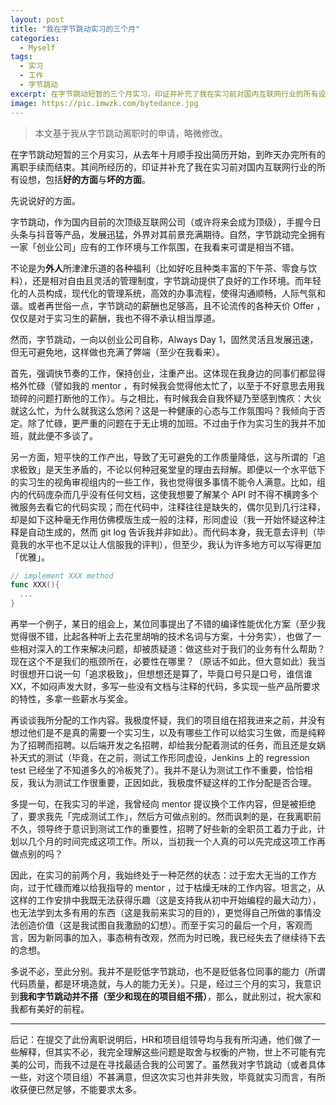 ```yaml
---
layout: post
title: "我在字节跳动实习的三个月"
categories:
  - Myself
tags:
  - 实习
  - 工作
  - 字节跳动
excerpt: 在字节跳动短暂的三个月实习，印证并补充了我在实习前对国内互联网行业的所有设想，包括好的方面与坏的方面。
image: https://pic.imwzk.com/bytedance.jpg
---
```


> 本文基于我从字节跳动离职时的申请，略微修改。

在字节跳动短暂的三个月实习，从去年十月顺手投出简历开始，到昨天办完所有的离职手续而结束。其间所经历的，印证并补充了我在实习前对国内互联网行业的所有设想，包括**好的方面**与**坏的方面**。

先说说好的方面。

字节跳动，作为国内目前的次顶级互联网公司（或许将来会成为顶级），手握今日头条与抖音等产品，发展迅猛，外界对其前景充满期待。自然，字节跳动完全拥有一家「创业公司」应有的工作环境与工作氛围，在我看来可谓是相当不错。

不论是为**外人**所津津乐道的各种福利（比如好吃且种类丰富的下午茶、零食与饮料），还是相对自由且灵活的管理制度，字节跳动提供了良好的工作环境。而年轻化的人员构成，现代化的管理系统，高效的办事流程，使得沟通顺畅，人际气氛和谐。或者再世俗一点，字节跳动的薪酬也足够高，且不论流传的各种天价 Offer ，仅仅是对于实习生的薪酬，我也不得不承认相当厚道。

然而，字节跳动，一向以创业公司自称，Always Day 1，固然灵活且发展迅速，但无可避免地，这样做也充满了弊端（至少在我看来）。

首先，强调快节奏的工作，保持创业，注重产出。这体现在我身边的同事们都显得格外忙碌（譬如我的 mentor ，有时候我会觉得他太忙了，以至于不好意思去用我琐碎的问题打断他的工作）。与之相比，有时候我会自我怀疑乃至感到愧疚：大伙就这么忙，为什么就我这么悠闲？这是一种健康的心态与工作氛围吗？我倾向于否定。除了忙碌，更严重的问题在于无止境的加班。不过由于作为实习生的我并不加班，就此便不多谈了。

另一方面，短平快的工作产出，导致了无可避免的工作质量降低，这与所谓的「追求极致」是天生矛盾的，不论以何种冠冕堂皇的理由去辩解。即便以一个水平低下的实习生的视角审视组内的一些工作，我也觉得很多事情不能令人满意。比如，组内的代码庞杂而几乎没有任何文档，这使我想要了解某个 API 时不得不横跨多个微服务去看它的代码实现；而在代码中，注释往往是缺失的，偶尔见到几行注释，却是如下这种毫无作用仿佛模版生成一般的注释，形同虚设（我一开始怀疑这种注释是自动生成的，然而 git log 告诉我并非如此）。而代码本身，我无意去评判（毕竟我的水平也不足以让人信服我的评判），但至少，我认为许多地方可以写得更加「优雅」。

```go
// implement XXX method
func XXX(){
  ...
}
```

再举一个例子，某日的组会上，某位同事提出了不错的编译性能优化方案（至少我觉得很不错，比起各种听上去花里胡哨的技术名词与方案，十分务实），也做了一些相对深入的工作来解决问题，却被质疑道：做这些对于我们的业务有什么帮助？现在这个不是我们的瓶颈所在，必要性在哪里？（原话不如此，但大意如此）我当时很想开口说一句「追求极致」，但想想还是算了，毕竟口号只是口号，谁信谁XX，不如闷声发大财，多写一些没有文档与注释的代码，多实现一些产品所要求的特性，多拿一些薪水与奖金。

再谈谈我所分配的工作内容。我极度怀疑，我们的项目组在招我进来之前，并没有想过他们是不是真的需要一个实习生，以及有哪些工作可以给实习生做，而是纯粹为了招聘而招聘。以后端开发之名招聘，却给我分配着测试的任务，而且还是女娲补天式的测试（毕竟，在之前，测试工作形同虚设，Jenkins 上的 regression test 已经坐了不知道多久的冷板凳了）。我并不是认为测试工作不重要，恰恰相反，我认为测试工作很重要，正因如此，我极度怀疑这样的工作分配是否合理。

多提一句，在我实习的半途，我曾经向 mentor 提议换个工作内容，但是被拒绝了，要求我先「完成测试工作」，然后方可做点别的。然而讽刺的是，在我离职前不久，领导终于意识到测试工作的重要性，招聘了好些新的全职员工着力于此，计划以几个月的时间完成这项工作。所以，当初我一个人真的可以先完成这项工作再做点别的吗？

因此，在实习的前两个月，我始终处于一种茫然的状态：过于宏大无当的工作方向，过于忙碌而难以给我指导的 mentor ，过于枯燥无味的工作内容。坦言之，从这样的工作安排中我既无法获得乐趣（这是支持我从初中开始编程的最大动力），也无法学到太多有用的东西（这是我前来实习的目的），更觉得自己所做的事情没法创造价值（这是我试图自我激励的幻想）。而至于实习的最后一个月，客观而言，因为新同事的加入，事态稍有改观，然而为时已晚，我已经失去了继续待下去的念想。

多说不必，至此分别。我并不是贬低字节跳动，也不是贬低各位同事的能力（所谓代码质量，都是环境造就，与人的能力无关）。只是，经过三个月的实习，我意识到**我和字节跳动并不搭（至少和现在的项目组不搭）**，那么，就此别过，祝大家和我都有美好的前程。

------

后记：在提交了此份离职说明后，HR和项目组领导均与我有所沟通，他们做了一些解释，但其实不必，我完全理解这些问题是取舍与权衡的产物，世上不可能有完美的公司，而我不过是在寻找最适合我的公司罢了。虽然我对字节跳动（或者具体一些，对这个项目组）不甚满意，但这次实习也并非失败，毕竟就实习而言，有所收获便已然足够，不能要求太多。
